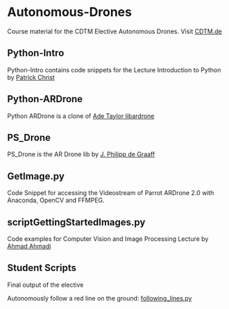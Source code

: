 # Autonomous-Drones
Course material for the CDTM Elective Autonomous Drones. Visit [CDTM.de](http://www.cdtm.de)

## Python-Intro
Python-Intro contains code snippets for the Lecture Introduction to Python by [Patrick Christ](https://github.com/PatrickChrist)

## Python-ARDrone
Python ARDrone is a clone of [Ade Taylor libardrone](https://github.com/adetaylor/python-ardrone)

## PS_Drone
PS_Drone is the AR Drone lib by [J. Philipp de Graaff](http://www.playsheep.de/drone/)

## GetImage.py
Code Snippet for accessing the Videostream of Parrot ARDrone 2.0 with Anaconda, OpenCV and FFMPEG.

## scriptGettingStartedImages.py
Code examples for Computer Vision and Image Processing Lecture by [Ahmad Ahmadi](http://campar.in.tum.de/Main/AhmadAhmadi) 

## Student Scripts
Final output of the elective

Autonomously follow a red line on the ground: [following_lines.py](./following_lines.py)
